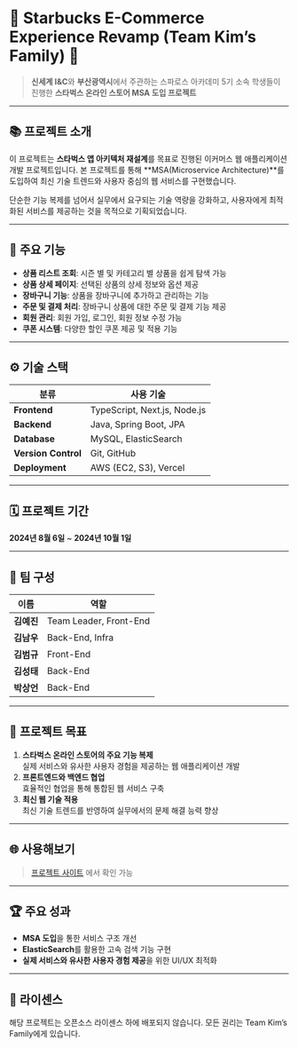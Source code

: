 # 🌟 Starbucks E-Commerce Experience Revamp (Team Kim’s Family) 🌟

> **신세계 I&C**와 **부산광역시**에서 주관하는 스파로스 아카데미 5기 소속 학생들이 진행한 **스타벅스 온라인 스토어 MSA 도입 프로젝트**

---

## 📚 프로젝트 소개

이 프로젝트는 **스타벅스 앱 아키텍처 재설계**를 목표로 진행된 이커머스 웹 애플리케이션 개발 프로젝트입니다. 본 프로젝트를 통해 **MSA(Microservice Architecture)**를 도입하여 최신 기술 트렌드와 사용자 중심의 웹 서비스를 구현했습니다. 

단순한 기능 복제를 넘어서 실무에서 요구되는 기술 역량을 강화하고, 사용자에게 최적화된 서비스를 제공하는 것을 목적으로 기획되었습니다.

---

## 🚀 주요 기능

- **상품 리스트 조회**: 시즌 별 및 카테고리 별 상품을 쉽게 탐색 가능
- **상품 상세 페이지**: 선택된 상품의 상세 정보와 옵션 제공
- **장바구니 기능**: 상품을 장바구니에 추가하고 관리하는 기능
- **주문 및 결제 처리**: 장바구니 상품에 대한 주문 및 결제 기능 제공
- **회원 관리**: 회원 가입, 로그인, 회원 정보 수정 가능
- **쿠폰 시스템**: 다양한 할인 쿠폰 제공 및 적용 기능

---

## ⚙️ 기술 스택

| **분류**      | **사용 기술**                                      |
| ------------- | ------------------------------------------------- |
| **Frontend**  | TypeScript, Next.js, Node.js                       |
| **Backend**   | Java, Spring Boot, JPA                             |
| **Database**  | MySQL, ElasticSearch                               |
| **Version Control** | Git, GitHub                                 |
| **Deployment**| AWS (EC2, S3), Vercel                             |

---

## 🗓️ 프로젝트 기간
**2024년 8월 6일** ~ **2024년 10월 1일**

---

## 👥 팀 구성

| 이름       | 역할                   |
| ---------- | ---------------------- |
| **김예진** | Team Leader, Front-End  |
| **김남우** | Back-End, Infra         |
| **김범규** | Front-End               |
| **김성태** | Back-End                |
| **박상언** | Back-End                |

---

## 🎯 프로젝트 목표

1. **스타벅스 온라인 스토어의 주요 기능 복제**  
   실제 서비스와 유사한 사용자 경험을 제공하는 웹 애플리케이션 개발
2. **프론트엔드와 백엔드 협업**  
   효율적인 협업을 통해 통합된 웹 서비스 구축
3. **최신 웹 기술 적용**  
   최신 기술 트렌드를 반영하여 실무에서의 문제 해결 능력 향상

---

## 🌐 사용해보기
> [프로젝트 사이트](https://starbuckskorea.kr) 에서 확인 가능

---

## 🏆 주요 성과

- **MSA 도입**을 통한 서비스 구조 개선
- **ElasticSearch**를 활용한 고속 검색 기능 구현
- **실제 서비스와 유사한 사용자 경험 제공**을 위한 UI/UX 최적화

---

## 📄 라이센스

해당 프로젝트는 오픈소스 라이센스 하에 배포되지 않습니다. 모든 권리는 Team Kim’s Family에게 있습니다.
